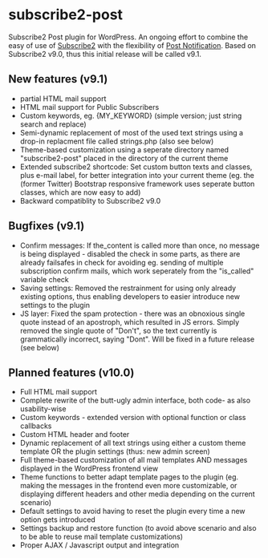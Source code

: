 subscribe2-post
===============

Subscribe2 Post plugin for WordPress. An ongoing effort to combine the easy of use of [Subscribe2](http://wordpress.org/plugins/subscribe2/) with the flexibility of [Post Notification](http://wordpress.org/plugins/post-notification/).
Based on Subscribe2 v9.0, thus this initial release will be called v9.1.

New features (v9.1)
-------------------

- partial HTML mail support
- HTML mail support for Public Subscribers
- Custom keywords, eg. {MY_KEYWORD} (simple version; just string search and replace)
- Semi-dynamic replacement of most of the used text strings using a drop-in replacment file called strings.php (also see below)
- Theme-based customization using a seperate directory named "subscribe2-post" placed in the directory of the current theme
- Extended subscribe2 shortcode: Set custom button texts and classes, plus e-mail label, for better integration into your current theme (eg. the (former Twitter) Bootstrap responsive framework uses seperate button classes, which are now easy to add)
- Backward compatiblity to Subscribe2 v9.0

Bugfixes (v9.1)
---------------

- Confirm messages: If the_content is called more than once, no message is being displayed - disabled the check in some parts, as there are already failsafes in check for avoiding eg. sending of multiple subscription confirm mails, which work seperately from the "is_called" variable check
- Saving settings: Removed the restrainment for using only already existing options, thus enabling developers to easier introduce new settings to the plugin
- JS layer: Fixed the spam protection - there was an obnoxious single quote instead of an apostroph, which resulted in JS errors. Simply removed the single quote of "Don't", so the text currently is grammatically incorrect, saying "Dont". Will be fixed in a future release (see below)


Planned features (v10.0)
------------------------

- Full HTML mail support
- Complete rewrite of the butt-ugly admin interface, both code- as also usability-wise
- Custom keywords - extended version with optional function or class callbacks
- Custom HTML header and footer
- Dynamic replacement of all text strings using either a custom theme template OR the plugin settings (thus: new admin screen)
- Full theme-based customization of all mail templates AND messages displayed in the WordPress frontend view
- Theme functions to better adapt template pages to the plugin (eg. making the messages in the frontend even more customizable, or displaying different headers and other media depending on the current scenario)
- Default settings to avoid having to reset the plugin every time a new option gets introduced
- Settings backup and restore function (to avoid above scenario and also to be able to reuse mail template customizations)
- Proper AJAX / Javascript output and integration

